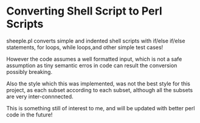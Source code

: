 # Converting Shell Script to Perl Scripts
sheeple.pl converts simple and indented shell scripts with if/else if/else statements, for loops, while loops,and other simple test cases!

However the code assumes a well formatted input, which is not a safe assumption as tiny semantic erros in code can result the conversion possibly breaking.

Also the style which this was implemented, was not the best style for this project, as each subset according to each subset, although all the subsets are very inter-connnected.

This is something still of interest to me, and will be updated with better perl code in the future!
